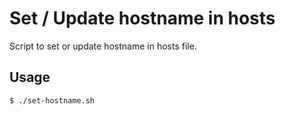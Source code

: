 # Set / Update hostname in hosts

Script to set or update hostname in hosts file.

## Usage

```bash
$ ./set-hostname.sh
```

